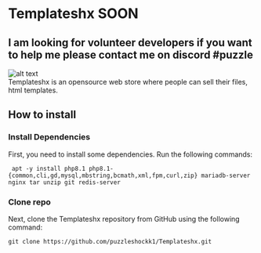 # Templateshx SOON
## I am looking for volunteer developers if you want to help me please contact me on discord #puzzle
![alt text](https://img.shields.io/github/directory-file-count/puzzleshockk1/templateXZ?style=flat-square)<br /> 
Templateshx is an opensource web store where people can sell their files, html templates.

## How to install
### Install Dependencies 
First, you need to install some dependencies. Run the following commands:
```
 apt -y install php8.1 php8.1-{common,cli,gd,mysql,mbstring,bcmath,xml,fpm,curl,zip} mariadb-server nginx tar unzip git redis-server
```

### Clone repo
Next, clone the Templateshx repository from GitHub using the following command:
```
git clone https://github.com/puzzleshockk1/Templateshx.git 
```
